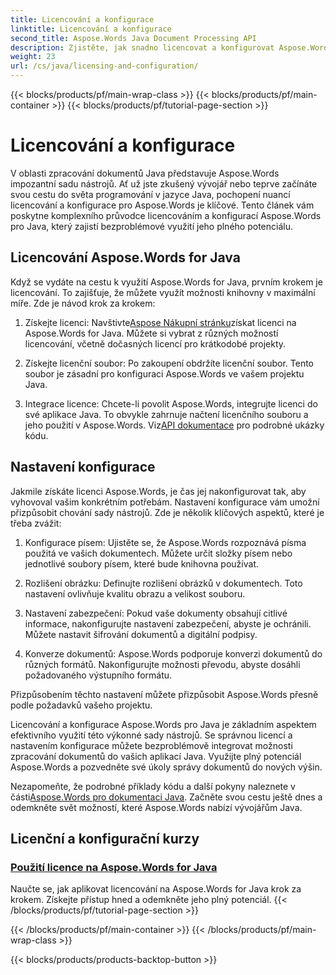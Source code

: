 ```yaml
---
title: Licencování a konfigurace
linktitle: Licencování a konfigurace
second_title: Aspose.Words Java Document Processing API
description: Zjistěte, jak snadno licencovat a konfigurovat Aspose.Words pro Javu. Ponořte se do složitosti nastavení této výkonné sady nástrojů pro zpracování dokumentů ve vašich aplikacích Java.
weight: 23
url: /cs/java/licensing-and-configuration/
---
```


{{< blocks/products/pf/main-wrap-class >}}
{{< blocks/products/pf/main-container >}}
{{< blocks/products/pf/tutorial-page-section >}}

# Licencování a konfigurace

V oblasti zpracování dokumentů Java představuje Aspose.Words impozantní sadu nástrojů. Ať už jste zkušený vývojář nebo teprve začínáte svou cestu do světa programování v jazyce Java, pochopení nuancí licencování a konfigurace pro Aspose.Words je klíčové. Tento článek vám poskytne komplexního průvodce licencováním a konfigurací Aspose.Words pro Java, který zajistí bezproblémové využití jeho plného potenciálu.

## Licencování Aspose.Words for Java

Když se vydáte na cestu k využití Aspose.Words for Java, prvním krokem je licencování. To zajišťuje, že můžete využít možnosti knihovny v maximální míře. Zde je návod krok za krokem:

1.  Získejte licenci: Navštivte[Aspose Nákupní stránku](https://purchase.aspose.com/buy)získat licenci na Aspose.Words for Java. Můžete si vybrat z různých možností licencování, včetně dočasných licencí pro krátkodobé projekty.

2. Získejte licenční soubor: Po zakoupení obdržíte licenční soubor. Tento soubor je zásadní pro konfiguraci Aspose.Words ve vašem projektu Java.

3.  Integrace licence: Chcete-li povolit Aspose.Words, integrujte licenci do své aplikace Java. To obvykle zahrnuje načtení licenčního souboru a jeho použití v Aspose.Words. Viz[API dokumentace](https://reference.aspose.com/words/java/) pro podrobné ukázky kódu.

## Nastavení konfigurace

Jakmile získáte licenci Aspose.Words, je čas jej nakonfigurovat tak, aby vyhovoval vašim konkrétním potřebám. Nastavení konfigurace vám umožní přizpůsobit chování sady nástrojů. Zde je několik klíčových aspektů, které je třeba zvážit:

1. Konfigurace písem: Ujistěte se, že Aspose.Words rozpoznává písma použitá ve vašich dokumentech. Můžete určit složky písem nebo jednotlivé soubory písem, které bude knihovna používat.

2. Rozlišení obrázku: Definujte rozlišení obrázků v dokumentech. Toto nastavení ovlivňuje kvalitu obrazu a velikost souboru.

3. Nastavení zabezpečení: Pokud vaše dokumenty obsahují citlivé informace, nakonfigurujte nastavení zabezpečení, abyste je ochránili. Můžete nastavit šifrování dokumentů a digitální podpisy.

4. Konverze dokumentů: Aspose.Words podporuje konverzi dokumentů do různých formátů. Nakonfigurujte možnosti převodu, abyste dosáhli požadovaného výstupního formátu.

Přizpůsobením těchto nastavení můžete přizpůsobit Aspose.Words přesně podle požadavků vašeho projektu.

Licencování a konfigurace Aspose.Words pro Java je základním aspektem efektivního využití této výkonné sady nástrojů. Se správnou licencí a nastavením konfigurace můžete bezproblémově integrovat možnosti zpracování dokumentů do vašich aplikací Java. Využijte plný potenciál Aspose.Words a pozvedněte své úkoly správy dokumentů do nových výšin.

 Nezapomeňte, že podrobné příklady kódu a další pokyny naleznete v části[Aspose.Words pro dokumentaci Java](https://reference.aspose.com/words/java/). Začněte svou cestu ještě dnes a odemkněte svět možností, které Aspose.Words nabízí vývojářům Java.

## Licenční a konfigurační kurzy
### [Použití licence na Aspose.Words for Java](./applying-licensing/)
Naučte se, jak aplikovat licencování na Aspose.Words for Java krok za krokem. Získejte přístup hned a odemkněte jeho plný potenciál.
{{< /blocks/products/pf/tutorial-page-section >}}

{{< /blocks/products/pf/main-container >}}
{{< /blocks/products/pf/main-wrap-class >}}

{{< blocks/products/products-backtop-button >}}
